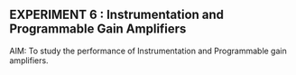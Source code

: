 ## EXPERIMENT 6 : Instrumentation and Programmable Gain Amplifiers 

AIM: To study the performance of Instrumentation and Programmable gain amplifiers.
